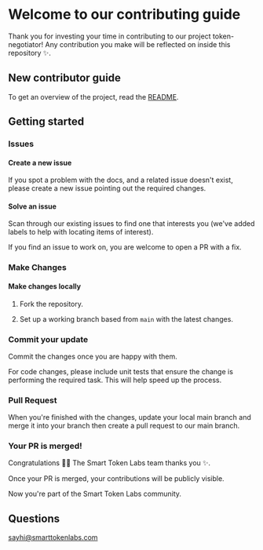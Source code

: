 # Welcome to our contributing guide <!-- omit in toc -->

Thank you for investing your time in contributing to our project token-negotiator! Any contribution you make will be reflected on inside this repository :sparkles:. 

## New contributor guide

To get an overview of the project, read the [README](README.md). 

## Getting started

### Issues

#### Create a new issue

If you spot a problem with the docs, and a related issue doesn't exist, please create a new issue pointing out the required changes.

#### Solve an issue

Scan through our existing issues to find one that interests you (we've added labels to help with locating items of interest).

If you find an issue to work on, you are welcome to open a PR with a fix.

### Make Changes

#### Make changes locally

1. Fork the repository.

2. Set up a working branch based from `main` with the latest changes.

### Commit your update

Commit the changes once you are happy with them.

For code changes, please include unit tests that ensure the change is performing the required task. This will help speed up the process.

### Pull Request

When you're finished with the changes, update your local main branch and merge it into your branch then create a pull request to our main branch.

### Your PR is merged!

Congratulations :tada::tada: The Smart Token Labs team thanks you :sparkles:. 

Once your PR is merged, your contributions will be publicly visible.

Now you're part of the Smart Token Labs community.

## Questions

sayhi@smarttokenlabs.com
